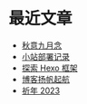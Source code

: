 # 最近文章
<!-- BLOG-POST-LIST:START -->
- [秋意九月念](https://vayfou.cn/26d0eb49/)
- [小站部署记录](https://vayfou.cn/d342eda4/)
- [探索 Hexo 框架](https://vayfou.cn/9d3d3152/)
- [博客扬帆起航](https://vayfou.cn/af7317c9/)
- [祈年 2023](https://vayfou.cn/1006cd9b/)
<!-- BLOG-POST-LIST:END -->
